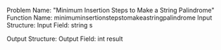 Problem Name: "Minimum Insertion Steps to Make a String Palindrome"
Function Name: minimuminsertionstepstomakeastringpalindrome
Input Structure:
Input Field: string s

Output Structure:
Output Field: int result